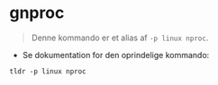 # gnproc

> Denne kommando er et alias af `-p linux nproc`.

- Se dokumentation for den oprindelige kommando:

`tldr -p linux nproc`
